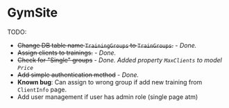 # GymSite

TODO: 
 - ~~Change DB table name `TrainingGroups` to `TrainGroups`.~~ - *Done.*
 - ~~Assign clients to trainings.~~ - *Done.*
 - ~~Check for "Single" groups~~ - *Done. Added property `MaxClients` to model `Price`*
 - ~~Add simple authentication method~~ - *Done.*
 - **Known bug**: Can assign to wrong group if add new training from `ClientInfo` page.
 - Add user management if user has admin role (single page atm)
  